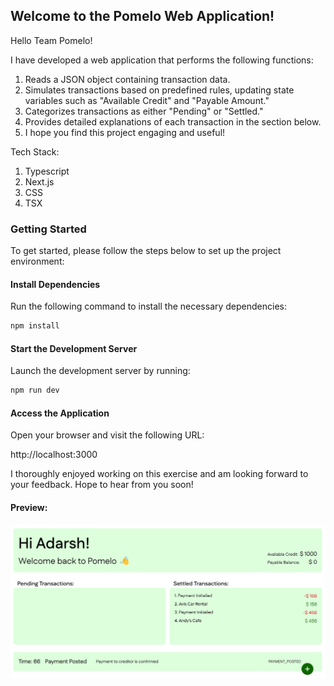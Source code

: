 ## Welcome to the Pomelo Web Application!

Hello Team Pomelo!

I have developed a web application that performs the following functions:

1. Reads a JSON object containing transaction data.
2. Simulates transactions based on predefined rules, updating state variables such as "Available Credit" and "Payable Amount."
3. Categorizes transactions as either "Pending" or "Settled."
4. Provides detailed explanations of each transaction in the section below.
5. I hope you find this project engaging and useful!

Tech Stack:

1. Typescript
2. Next.js
3. CSS
4. TSX

### Getting Started

To get started, please follow the steps below to set up the project environment:

#### Install Dependencies

Run the following command to install the necessary dependencies:

```bash
npm install
```

#### Start the Development Server

Launch the development server by running:

```bash
npm run dev
```

#### Access the Application

Open your browser and visit the following URL:

http://localhost:3000

I thoroughly enjoyed working on this exercise and am looking forward to your feedback. Hope to hear from you soon!

#### Preview:

![alt text](image-1.png)
